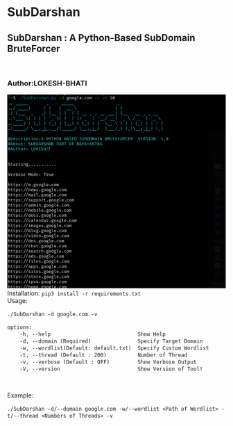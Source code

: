 # SubDarshan
## SubDarshan : A Python-Based SubDomain BruteForcer
<br>

### Author:LOKESH-BHATI

![](/img/image.png)
<br>
Installation:
```pip3 install -r requirements.txt```
<br>
Usage:
```
./SubDarshan -d google.com -v
```
```
options:
    -h, --help                            Show Help
    -d, --domain (Required)               Specify Target Domain
    -w, --wordlist(Default: default.txt)  Specify Custom Wordlist
    -t, --thread (Default : 200)          Number of Thread
    -v, --verbose (Default : OFF)         Show Verbose Output
    -V, --version                         Show Version of Tool!
```
<br>

Example:

```
./SubDarshan -d/--domain google.com -w/--wordlist <Path of Wordlist> -t/--thread <Numbers of Threads> -v 
```
